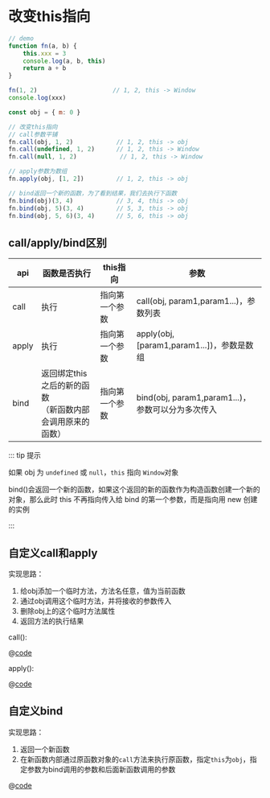 
# 改变this指向

```js
// demo
function fn(a, b) {
    this.xxx = 3
    console.log(a, b, this)
    return a + b
}

fn(1, 2)                     // 1, 2, this -> Window
console.log(xxx)

const obj = { m: 0 }

// 改变this指向
// call参数平铺
fn.call(obj, 1, 2)            // 1, 2, this -> obj
fn.call(undefined, 1, 2)      // 1, 2, this -> Window
fn.call(null, 1, 2)            // 1, 2, this -> Window

// apply参数为数组
fn.apply(obj, [1, 2])         // 1, 2, this -> obj

// bind返回一个新的函数，为了看到结果，我们去执行下函数
fn.bind(obj)(3, 4)            // 3, 4, this -> obj
fn.bind(obj, 5)(3, 4)         // 5, 3, this -> obj
fn.bind(obj, 5, 6)(3, 4)      // 5, 6, this -> obj
```

## call/apply/bind区别

| api | 函数是否执行 | this指向 | 参数 |
|---|---|---|---|
| call | 执行 | 指向第一个参数 | call(obj, param1,param1...)，参数列表 |
| apply | 执行 | 指向第一个参数 | apply(obj, [param1,param1...])，参数是数组 |
| bind | 返回绑定this之后的新的函数 <br>（新函数内部会调用原来的函数） | 指向第一个参数 | bind(obj, param1,param1...)，参数可以分为多次传入 |

::: tip 提示

如果 obj 为 `undefined` 或 `null`，`this` 指向 `Window`对象

bind()会返回一个新的函数，如果这个返回的新的函数作为构造函数创建一个新的对象，那么此时 this 不再指向传入给 bind 的第一个参数，而是指向用 new 创建的实例

:::

## 自定义call和apply

实现思路：

1. 给obj添加一个临时方法，方法名任意，值为当前函数
2. 通过obj调用这个临时方法，并将接收的参数传入
3. 删除obj上的这个临时方法属性
4. 返回方法的执行结果

call():

@[code](@code-snippet/call.js)

apply():

@[code](@code-snippet/apply.js)

## 自定义bind

实现思路：

1. 返回一个新函数
2. 在新函数内部通过原函数对象的`call`方法来执行原函数，指定`this`为`obj`，指定参数为bind调用的参数和后面新函数调用的参数

@[code](@code-snippet/bind.js)